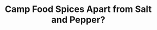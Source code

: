 ---
layout: community
category: community
title: "Camp Food Spices Apart from Salt and Pepper?"
description: "Apart from salt and pepper. What another spices do you travel with?  Hot pepper (the one that burns the tongue 😂) and olive oil. Chili, italian herbs and ras el hanout or another couscos"
isTopLevel: false
isSingleLevel: false
isArticle: false
datePublished: 2022-06-24 07:29:00 +0300
dateModified: 2022-06-24 07:29:00 +0300
published: false
---